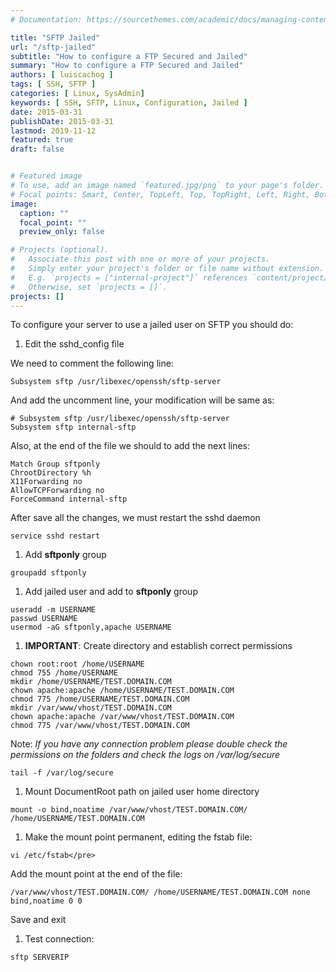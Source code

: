 ```yaml
---
# Documentation: https://sourcethemes.com/academic/docs/managing-content/

title: "SFTP Jailed"
url: "/sftp-jailed"
subtitle: "How to configure a FTP Secured and Jailed"
summary: "How to configure a FTP Secured and Jailed"
authors: [ luiscachog ]
tags: [ SSH, SFTP ]
categories: [ Linux, SysAdmin]
keywords: [ SSH, SFTP, Linux, Configuration, Jailed ]
date: 2015-03-31
publishDate: 2015-03-31
lastmod: 2019-11-12
featured: true
draft: false


# Featured image
# To use, add an image named `featured.jpg/png` to your page's folder.
# Focal points: Smart, Center, TopLeft, Top, TopRight, Left, Right, BottomLeft, Bottom, BottomRight.
image:
  caption: ""
  focal_point: ""
  preview_only: false

# Projects (optional).
#   Associate this post with one or more of your projects.
#   Simply enter your project's folder or file name without extension.
#   E.g. `projects = ["internal-project"]` references `content/project/deep-learning/index.md`.
#   Otherwise, set `projects = []`.
projects: []
---
```


To configure your server to use a jailed user on SFTP you should do:

1. Edit the sshd_config file

We need to comment the following line:

```shell
Subsystem sftp /usr/libexec/openssh/sftp-server
```

And add the uncomment line, your modification will be same as:

```shell
# Subsystem sftp /usr/libexec/openssh/sftp-server
Subsystem sftp internal-sftp
```

Also, at the end of the file we should to add the next lines:

```shell
Match Group sftponly
ChrootDirectory %h
X11Forwarding no
AllowTCPForwarding no
ForceCommand internal-sftp
```

After save all the changes, we must restart the sshd daemon

```shell
service sshd restart
```

1. Add **sftponly** group

```shell
groupadd sftponly
```

1. Add jailed user and add to **sftponly** group

```shell
useradd -m USERNAME
passwd USERNAME
usermod -aG sftponly,apache USERNAME
```

1. **IMPORTANT**: Create directory and establish correct permissions

```shell
chown root:root /home/USERNAME
chmod 755 /home/USERNAME
mkdir /home/USERNAME/TEST.DOMAIN.COM
chown apache:apache /home/USERNAME/TEST.DOMAIN.COM
chmod 775 /home/USERNAME/TEST.DOMAIN.COM
mkdir /var/www/vhost/TEST.DOMAIN.COM
chown apache:apache /var/www/vhost/TEST.DOMAIN.COM
chmod 775 /var/www/vhost/TEST.DOMAIN.COM
```

Note: *If you have any connection problem please double check the permissions on the folders and check the logs on /var/log/secure*

```shell
tail -f /var/log/secure
```

1. Mount DocumentRoot path on jailed user home directory

```shell
mount -o bind,noatime /var/www/vhost/TEST.DOMAIN.COM/ /home/USERNAME/TEST.DOMAIN.COM
```

1. Make the mount point permanent, editing the fstab file:

```shell
vi /etc/fstab</pre>
```

Add the mount point at the end of the file:

```shell
/var/www/vhost/TEST.DOMAIN.COM/ /home/USERNAME/TEST.DOMAIN.COM none bind,noatime 0 0
```

Save and exit

1. Test connection:

```shell
sftp SERVERIP
```
